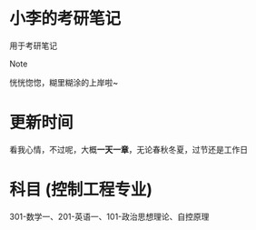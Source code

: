 # 小李的考研笔记

用于考研笔记
> [!NOTE]
> 恍恍惚惚，糊里糊涂的上岸啦~

# 更新时间

看我心情，不过呢，大概**一天一章**，无论春秋冬夏，过节还是工作日

# 科目 (控制工程专业)

301-数学一、201-英语一、101-政治思想理论、自控原理
